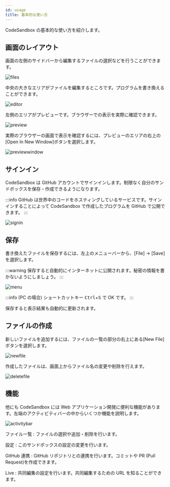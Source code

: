 ```yaml
---
id: usage
title: 基本的な使い方
---
```


CodeSandbox の基本的な使い方を紹介します。

## 画面のレイアウト

画面の左側のサイドバーから編集するファイルの選択などを行うことができます。

![files](https://i.imgur.com/aqevFpz.png)

中央の大きなエリアがファイルを編集するところです。プログラムを書き換えることができます。

![editor](https://i.imgur.com/e2h8Vhl.png)

左側のエリアがプレビューです。ブラウザーでの表示を実際に確認できます。

![preview](https://i.imgur.com/umFOVYu.png)

実際のブラウザーの画面で表示を確認するには、プレビューのエリアの右上の[Open In New Window]ボタンを選択します。

![previewwindow](https://i.imgur.com/TEidjlJ.png)

## サインイン

CodeSandbox は GitHub アカウントでサインインします。制限なく自分のサンドボックスを保存・作成できるようになります。

:::info
GitHub は世界中のコードをホスティングしているサービスです。サインインすることによって CodeSandbox で作成したプログラムを GitHub で公開できます。
:::

![signin](https://i.imgur.com/zT1LUKP.png)

## 保存

書き換えたファイルを保存するには、左上のメニューバーから、[File] → [Save] を選択します。

:::warning
保存すると自動的にインターネットに公開されます。秘密の情報を書かないようにしましょう。
:::

![menu](https://i.imgur.com/5ipA65C.png)

:::info
(PC の場合) ショートカットキー <kbd>Ctrl</kbd>+<kbd>S</kbd> で OK です。
:::

保存すると表示結果も自動的に更新されます。

## ファイルの作成

新しいファイルを追加するには、ファイルの一覧の部分の右上にある[New File]ボタンを選択します。

![newfile](https://i.imgur.com/b5LF4Fg.png)

作成したファイルは、画面上からファイル名の変更や削除を行えます。

![deletefile](https://i.imgur.com/WU3GwtD.png)

## 機能

他にも CodeSandbox には Web アプリケーション開発に便利な機能があります。左端のアクティビティバーの中からいくつか機能を説明します。

![activitybar](https://i.imgur.com/aqCK6jO.png)

ファイル一覧
: ファイルの選択や追加・削除を行います。

設定
: このサンドボックスの設定の変更を行います。

GitHub 連携
: GitHub リポジトリとの連携を行います。コミットや PR (Pull Request)を作成できます。

Live
: 共同編集の設定を行います。共同編集するための URL を知ることができます。
